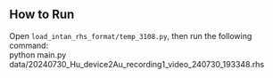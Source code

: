 ## How to Run  

Open `load_intan_rhs_format/temp_3108.py`, then run the following command:  
python main.py data/20240730_Hu_device2Au_recording1_video_240730_193348.rhs
